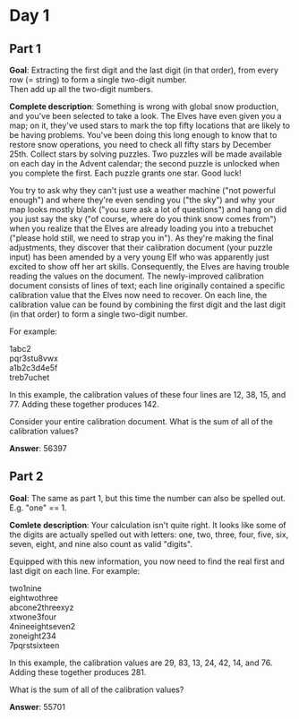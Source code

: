 # Day 1

## Part 1
**Goal**: Extracting the first digit and the last digit (in that order), from every row (= string) to form a single two-digit number.\
Then add up all the two-digit numbers.

**Complete description**: Something is wrong with global snow production, and you've been selected to take a look. The Elves have even given you a map; on it, they've used stars to mark the top fifty locations that are likely to be having problems. You've been doing this long enough to know that to restore snow operations, you need to check all fifty stars by December 25th. Collect stars by solving puzzles. Two puzzles will be made available on each day in the Advent calendar; the second puzzle is unlocked when you complete the first. Each puzzle grants one star. Good luck!

You try to ask why they can't just use a weather machine ("not powerful enough") and where they're even sending you ("the sky") and why your map looks mostly blank ("you sure ask a lot of questions") and hang on did you just say the sky ("of course, where do you think snow comes from") when you realize that the Elves are already loading you into a trebuchet ("please hold still, we need to strap you in"). As they're making the final adjustments, they discover that their calibration document (your puzzle input) has been amended by a very young Elf who was apparently just excited to show off her art skills. Consequently, the Elves are having trouble reading the values on the document. The newly-improved calibration document consists of lines of text; each line originally contained a specific calibration value that the Elves now need to recover. On each line, the calibration value can be found by combining the first digit and the last digit (in that order) to form a single two-digit number.

For example:

1abc2\
pqr3stu8vwx\
a1b2c3d4e5f\
treb7uchet

In this example, the calibration values of these four lines are 12, 38, 15, and 77. Adding these together produces 142.

Consider your entire calibration document. What is the sum of all of the calibration values?

**Answer**: 56397 


## Part 2
**Goal**: The same as part 1, but this time the number can also be spelled out.\
E.g. "one" == 1.

**Comlete description**: Your calculation isn't quite right. It looks like some of the digits are actually spelled out with letters: one, two, three, four, five, six, seven, eight, and nine also count as valid "digits".

Equipped with this new information, you now need to find the real first and last digit on each line. For example:

two1nine\
eightwothree\
abcone2threexyz\
xtwone3four\
4nineeightseven2\
zoneight234\
7pqrstsixteen

In this example, the calibration values are 29, 83, 13, 24, 42, 14, and 76. Adding these together produces 281.

What is the sum of all of the calibration values?

**Answer**: 55701
